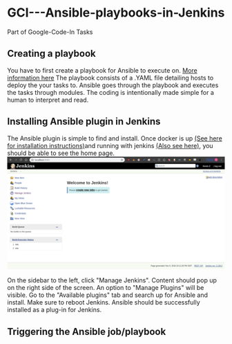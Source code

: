 # GCI---Ansible-playbooks-in-Jenkins

Part of Google-Code-In Tasks

## Creating a playbook

You have to first create a playbook for Ansible to execute on. [More information here](https://docs.ansible.com/ansible/2.6/user_guide/playbooks_intro.html#playbook-language-example)
The playbook consists of a .YAML file detailing hosts to deploy the your tasks to.
Ansible goes through the playbook and executes the tasks through modules. The coding is intentionally made simple for a human to interpret and read.

## Installing Ansible plugin in Jenkins

The Ansible plugin is simple to find and install. Once docker is up [(See here for installation instructions)](https://docs.docker.com/install/linux/docker-ce/fedora/)and running with jenkins [(Also see here)](https://jenkins.io/doc/book/installing/#downloading-and-running-jenkins-in-docker), you should be able to see the home page.
![A picture should display here.](https://github.com/K-zhao/Google-code-in/blob/master/GCI---Ansible-playbooks-in-Jenkins/Homepage.png)

On the sidebar to the left, click "Manage Jenkins". Content should pop up on the right side of the screen. An option to "Manage Plugins" will be visible. Go to the "Available plugins" tab and search up for Ansible and install. Make sure to reboot Jenkins. Ansible should be successfully installed as a plug-in for Jenkins.

## Triggering the Ansible job/playbook